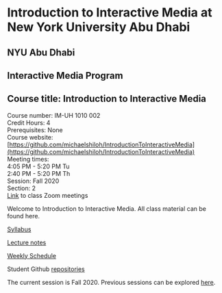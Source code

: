 # Introduction to Interactive Media at New York University Abu Dhabi  
## NYU Abu Dhabi
## Interactive Media Program
## Course title: Introduction to Interactive Media
Course number: IM-UH 1010 002    
Credit Hours: 4     
Prerequisites: None     
Course website: [https://github.com/michaelshiloh/IntroductionToInteractiveMedia](https://github.com/michaelshiloh/IntroductionToInteractiveMedia)    
Meeting times:    
4:05 PM - 5:20 PM Tu    
2:40 PM - 5:20 PM Th    
Session: Fall 2020    
Section: 2  
[Link](https://nyu.zoom.us/j/94816402645) to class Zoom meetings

Welcome to Introduction to Interactive Media. All class material can be
found here. 

[Syllabus](syllabus.md)

[Lecture notes](lectureNotes.md)

[Weekly Schedule](weeklySchedule.md)

Student Github [repositories](studentGithubRepositories.md)

The current session is Fall 2020. 
Previous sessions can be explored [here](previousSessions/previousSessions.md).

